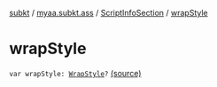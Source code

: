 [subkt](../../index.md) / [myaa.subkt.ass](../index.md) / [ScriptInfoSection](index.md) / [wrapStyle](./wrap-style.md)

# wrapStyle

`var wrapStyle: `[`WrapStyle`](../-wrap-style/index.md)`?` [(source)](https://github.com/Myaamori/SubKt/blob/0.1.13/src/main/kotlin/myaa/subkt/ass/parser.kt#L807)